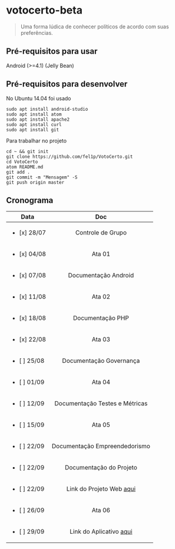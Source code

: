 # votocerto-beta
> Uma forma lúdica de conhecer políticos de acordo com suas preferências.

## Pré-requisitos para usar

Android (>=4.1) (Jelly Bean)

## Pré-requisitos para desenvolver

No Ubuntu 14.04 foi usado
```
sudo apt install android-studio
sudo apt install atom
sudo apt install apache2
sudo apt install curl
sudo apt install git
```
Para trabalhar no projeto
```
cd ~ && git init
git clone https://github.com/fel1p/VotoCerto.git
cd VotoCerto
atom README.md
git add .
git commit -m "Mensagem" -S
git push origin master
```

## Cronograma

| Data                        | Doc               |
|-----------------------------|:-----------------:|
| <ul><li>[x] 28/07</li></ul> | Controle de Grupo |
| <ul><li>[x] 04/08</li></ul> | Ata 01 |
| <ul><li>[x] 07/08</li></ul> | Documentação Android |
| <ul><li>[x] 11/08</li></ul> | Ata 02 |
| <ul><li>[x] 18/08</li></ul> | Documentação PHP |
| <ul><li>[x] 22/08</li></ul> | Ata 03 |
| <ul><li>[ ] 25/08</li></ul> | Documentação Governança |
| <ul><li>[ ] 01/09</li></ul> | Ata 04 |
| <ul><li>[ ] 12/09</li></ul> | Documentação Testes e Métricas |
| <ul><li>[ ] 15/09</li></ul> | Ata 05 |
| <ul><li>[ ] 22/09</li></ul> | Documentação Empreendedorismo |
| <ul><li>[ ] 22/09</li></ul> | Documentação do Projeto |
| <ul><li>[ ] 22/09</li></ul> | Link do Projeto Web <a href="web">aqui</a> |
| <ul><li>[ ] 26/09</li></ul> | Ata 06 |
| <ul><li>[ ] 29/09</li></ul> | Link do Aplicativo <a href="apk">aqui</a> |

